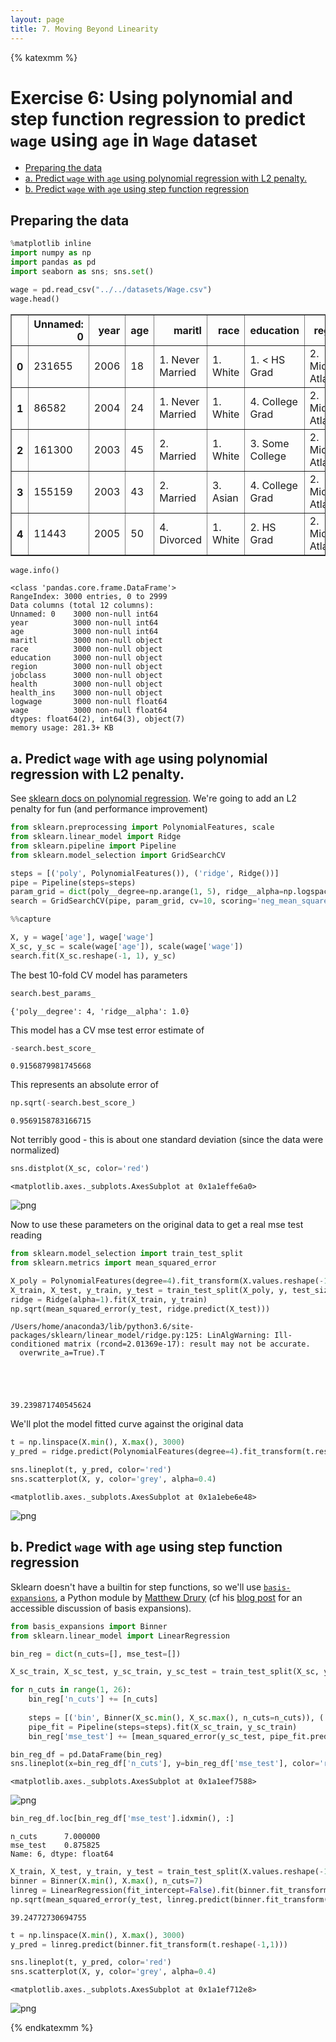 ```yaml
---
layout: page
title: 7. Moving Beyond Linearity
---
```


{% katexmm %}

# Exercise 6: Using polynomial and step function regression to predict `wage` using `age` in `Wage` dataset


<div class="toc"><ul class="toc-item"><li><span><a href="#preparing-the-data" data-toc-modified-id="Preparing-the-data-1">Preparing the data</a></span></li><li><span><a href="#a-predict-wage-with-age-using-polynomial-regression-with-L2-penalty." data-toc-modified-id="a.-Predict-wage-with-age-using-polynomial-regression-with-L2-penalty.-2">a. Predict <code>wage</code> with <code>age</code> using polynomial regression with L2 penalty.</a></span></li><li><span><a href="#b-predict-wage-with-age-using-step-function-regression" data-toc-modified-id="b.-Predict-wage-with-age-using-step-function-regression-3">b. Predict <code>wage</code> with <code>age</code> using step function regression</a></span></li></ul></div>

## Preparing the data


```python
%matplotlib inline
import numpy as np
import pandas as pd
import seaborn as sns; sns.set()

wage = pd.read_csv("../../datasets/Wage.csv")
wage.head()
```




<div>
<style scoped>
    .dataframe tbody tr th:only-of-type {
        vertical-align: middle;
    }

    .dataframe tbody tr th {
        vertical-align: top;
    }

    .dataframe thead th {
        text-align: right;
    }
</style>
<table border="1" class="dataframe">
  <thead>
    <tr style="text-align: right;">
      <th></th>
      <th>Unnamed: 0</th>
      <th>year</th>
      <th>age</th>
      <th>maritl</th>
      <th>race</th>
      <th>education</th>
      <th>region</th>
      <th>jobclass</th>
      <th>health</th>
      <th>health_ins</th>
      <th>logwage</th>
      <th>wage</th>
    </tr>
  </thead>
  <tbody>
    <tr>
      <th>0</th>
      <td>231655</td>
      <td>2006</td>
      <td>18</td>
      <td>1. Never Married</td>
      <td>1. White</td>
      <td>1. &lt; HS Grad</td>
      <td>2. Middle Atlantic</td>
      <td>1. Industrial</td>
      <td>1. &lt;=Good</td>
      <td>2. No</td>
      <td>4.318063</td>
      <td>75.043154</td>
    </tr>
    <tr>
      <th>1</th>
      <td>86582</td>
      <td>2004</td>
      <td>24</td>
      <td>1. Never Married</td>
      <td>1. White</td>
      <td>4. College Grad</td>
      <td>2. Middle Atlantic</td>
      <td>2. Information</td>
      <td>2. &gt;=Very Good</td>
      <td>2. No</td>
      <td>4.255273</td>
      <td>70.476020</td>
    </tr>
    <tr>
      <th>2</th>
      <td>161300</td>
      <td>2003</td>
      <td>45</td>
      <td>2. Married</td>
      <td>1. White</td>
      <td>3. Some College</td>
      <td>2. Middle Atlantic</td>
      <td>1. Industrial</td>
      <td>1. &lt;=Good</td>
      <td>1. Yes</td>
      <td>4.875061</td>
      <td>130.982177</td>
    </tr>
    <tr>
      <th>3</th>
      <td>155159</td>
      <td>2003</td>
      <td>43</td>
      <td>2. Married</td>
      <td>3. Asian</td>
      <td>4. College Grad</td>
      <td>2. Middle Atlantic</td>
      <td>2. Information</td>
      <td>2. &gt;=Very Good</td>
      <td>1. Yes</td>
      <td>5.041393</td>
      <td>154.685293</td>
    </tr>
    <tr>
      <th>4</th>
      <td>11443</td>
      <td>2005</td>
      <td>50</td>
      <td>4. Divorced</td>
      <td>1. White</td>
      <td>2. HS Grad</td>
      <td>2. Middle Atlantic</td>
      <td>2. Information</td>
      <td>1. &lt;=Good</td>
      <td>1. Yes</td>
      <td>4.318063</td>
      <td>75.043154</td>
    </tr>
  </tbody>
</table>
</div>




```python
wage.info()
```

    <class 'pandas.core.frame.DataFrame'>
    RangeIndex: 3000 entries, 0 to 2999
    Data columns (total 12 columns):
    Unnamed: 0    3000 non-null int64
    year          3000 non-null int64
    age           3000 non-null int64
    maritl        3000 non-null object
    race          3000 non-null object
    education     3000 non-null object
    region        3000 non-null object
    jobclass      3000 non-null object
    health        3000 non-null object
    health_ins    3000 non-null object
    logwage       3000 non-null float64
    wage          3000 non-null float64
    dtypes: float64(2), int64(3), object(7)
    memory usage: 281.3+ KB


## a. Predict `wage` with `age` using polynomial regression with L2 penalty.

See [sklearn docs on polynomial regression](https://scikit-learn.org/stable/modules/linear_model.html#polynomial-regression-extending-linear-models-with-basis-functions). We're going to add an L2 penalty for fun (and performance improvement)


```python
from sklearn.preprocessing import PolynomialFeatures, scale
from sklearn.linear_model import Ridge
from sklearn.pipeline import Pipeline
from sklearn.model_selection import GridSearchCV

steps = [('poly', PolynomialFeatures()), ('ridge', Ridge())]
pipe = Pipeline(steps=steps)
param_grid = dict(poly__degree=np.arange(1, 5), ridge__alpha=np.logspace(-4, 4, 5))
search = GridSearchCV(pipe, param_grid, cv=10, scoring='neg_mean_squared_error')
```


```python
%%capture

X, y = wage['age'], wage['wage']
X_sc, y_sc = scale(wage['age']), scale(wage['wage'])
search.fit(X_sc.reshape(-1, 1), y_sc)
```

The best 10-fold CV model has parameters


```python
search.best_params_
```




    {'poly__degree': 4, 'ridge__alpha': 1.0}



This model has a CV mse test error estimate of


```python
-search.best_score_
```




    0.9156879981745668



This represents an absolute error of


```python
np.sqrt(-search.best_score_)
```




    0.9569158783166715



Not terribly good - this is about one standard deviation (since the data were normalized)


```python
sns.distplot(X_sc, color='red')
```




    <matplotlib.axes._subplots.AxesSubplot at 0x1a1effe6a0>




![png]({{site.baseurl}}/assets/images/ch07_exercise_06_15_1.png)


Now to use these parameters on the original data to get a real mse test reading


```python
from sklearn.model_selection import train_test_split
from sklearn.metrics import mean_squared_error

X_poly = PolynomialFeatures(degree=4).fit_transform(X.values.reshape(-1,1))
X_train, X_test, y_train, y_test = train_test_split(X_poly, y, test_size=0.33, random_state=42)
ridge = Ridge(alpha=1).fit(X_train, y_train)
np.sqrt(mean_squared_error(y_test, ridge.predict(X_test)))
```

    /Users/home/anaconda3/lib/python3.6/site-packages/sklearn/linear_model/ridge.py:125: LinAlgWarning: Ill-conditioned matrix (rcond=2.01369e-17): result may not be accurate.
      overwrite_a=True).T





    39.239871740545624



We'll plot the model fitted curve against the original data


```python
t = np.linspace(X.min(), X.max(), 3000)
y_pred = ridge.predict(PolynomialFeatures(degree=4).fit_transform(t.reshape(-1,1)))

sns.lineplot(t, y_pred, color='red')
sns.scatterplot(X, y, color='grey', alpha=0.4)
```




    <matplotlib.axes._subplots.AxesSubplot at 0x1a1ebe6e48>




![png]({{site.baseurl}}/assets/images/ch07_exercise_06_19_1.png)


## b. Predict `wage` with `age` using step function regression

Sklearn doesn't have a builtin for step functions, so we'll use [`basis-expansions`](http://www.science.smith.edu/~jcrouser/SDS293/labs/lab12-py.html), a Python module by [Matthew Drury](https://github.com/madrury) (cf his [blog post](http://madrury.github.io/jekyll/update/statistics/2017/08/04/basis-expansions.html) for an accessible discussion of basis expansions).


```python
from basis_expansions import Binner
from sklearn.linear_model import LinearRegression

bin_reg = dict(n_cuts=[], mse_test=[])

X_sc_train, X_sc_test, y_sc_train, y_sc_test = train_test_split(X_sc, y_sc, test_size=0.33)

for n_cuts in range(1, 26):
    bin_reg['n_cuts'] += [n_cuts]
    
    steps = [('bin', Binner(X_sc.min(), X_sc.max(), n_cuts=n_cuts)), ('linreg', LinearRegression(fit_intercept=False))]
    pipe_fit = Pipeline(steps=steps).fit(X_sc_train, y_sc_train)
    bin_reg['mse_test'] += [mean_squared_error(y_sc_test, pipe_fit.predict(X_sc_test))]
```


```python
bin_reg_df = pd.DataFrame(bin_reg)
sns.lineplot(x=bin_reg_df['n_cuts'], y=bin_reg_df['mse_test'], color='red')
```




    <matplotlib.axes._subplots.AxesSubplot at 0x1a1eef7588>




![png]({{site.baseurl}}/assets/images/ch07_exercise_06_23_1.png)



```python
bin_reg_df.loc[bin_reg_df['mse_test'].idxmin(), :]
```




    n_cuts      7.000000
    mse_test    0.875825
    Name: 6, dtype: float64




```python
X_train, X_test, y_train, y_test = train_test_split(X.values.reshape(-1,1), y, test_size=0.33, random_state=42)
binner = Binner(X.min(), X.max(), n_cuts=7)
linreg = LinearRegression(fit_intercept=False).fit(binner.fit_transform(X_train), y_train)
np.sqrt(mean_squared_error(y_test, linreg.predict(binner.fit_transform(X_test))))
```




    39.24772730694755




```python
t = np.linspace(X.min(), X.max(), 3000)
y_pred = linreg.predict(binner.fit_transform(t.reshape(-1,1)))

sns.lineplot(t, y_pred, color='red')
sns.scatterplot(X, y, color='grey', alpha=0.4)
```




    <matplotlib.axes._subplots.AxesSubplot at 0x1a1ef712e8>




![png]({{site.baseurl}}/assets/images/ch07_exercise_06_26_1.png)

{% endkatexmm %}

